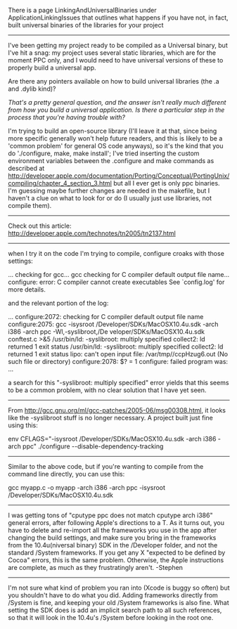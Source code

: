 


There is a page LinkingAndUniversalBinaries under ApplicationLinkingIssues that outlines what happens if you have not, in fact, built universal binaries of the libraries for your project

----

I've been getting my project ready to be compiled as a Universal binary, but I've hit a snag: my project uses several static libraries, which are for the moment PPC only, and I would need to have universal versions of these to properly build a universal app.

Are there any pointers available on how to build universal libraries (the .a and .dylib kind)?

*That's a pretty general question, and the answer isn't really much different from how you build a universal application. Is there a particular step in the process that you're having trouble with?*

I'm trying to build an open-source library (I'll leave it at that, since being more specific generally won't help future readers, and this is likely to be a 'common problem' for general OS code anyways), so it's the kind that you do './configure, make, make install'; I've tried inserting the custom environment variables between the     .configure and     make commands as described at http://developer.apple.com/documentation/Porting/Conceptual/PortingUnix/compiling/chapter_4_section_3.html but all I ever get is only ppc binaries. I'm guessing maybe further changes are needed in the makefile, but I haven't a clue on what to look for or do (I usually just use libraries, not compile them).

----

Check out this article: http://developer.apple.com/technotes/tn2005/tn2137.html

----

when I try it on the code I'm trying to compile, configure croaks with those settings:
    
...
checking for gcc... gcc
checking for C compiler default output file name... configure: error: C compiler cannot create executables
See `config.log' for more details.


and the relevant portion of the log:
    
...
configure:2072: checking for C compiler default output file name
configure:2075: gcc -isysroot /Developer/SDKs/MacOSX10.4u.sdk -arch i386 -arch ppc  -Wl,-syslibroot,/De
veloper/SDKs/MacOSX10.4u.sdk conftest.c  >&5
/usr/bin/ld: -syslibroot: multiply specified
collect2: ld returned 1 exit status
/usr/bin/ld: -syslibroot: multiply specified
collect2: ld returned 1 exit status
lipo: can't open input file: /var/tmp//ccpHzug6.out (No such file or directory)
configure:2078: $? = 1
configure: failed program was:
...


a search for this "-syslibroot: multiply specified" error yields that this seems to be a common problem, with no clear solution that I have yet seen.

----

From http://gcc.gnu.org/ml/gcc-patches/2005-06/msg00308.html,
it looks like the     -syslibroot stuff is no longer necessary.  A project built just fine using this:

    
env CFLAGS="-isysroot /Developer/SDKs/MacOSX10.4u.sdk -arch i386 -arch ppc" ./configure --disable-dependency-tracking


----

Similar to the above code, but if you're wanting to compile from the command line directly, you can use this:
    
gcc myapp.c -o myapp -arch i386 -arch ppc -isysroot /Developer/SDKs/MacOSX10.4u.sdk


----
I was getting tons of "cputype ppc does not match cputype arch i386" general errors, after following Apple's directions to a T.  As it turns out, you have to delete and re-import all the frameworks you use in the app after changing the build settings, and make sure you bring in the frameworks from the 10.4u(niversal binary) SDK in the /Developer folder, and not the standard /System frameworks.  If you get any X "expected to be defined by Cocoa" errors, this is the same problem.  Otherwise, the Apple instructions are complete, as much as they frustratingly aren't.
-Stephen

----
I'm not sure what kind of problem you ran into (Xcode is buggy so often) but you shouldn't have to do what you did. Adding frameworks directly from /System is fine, and keeping your old /System frameworks is also fine. What setting the SDK does is add an implicit search path to all such references, so that it will look in the 10.4u's /System before looking in the root one.
